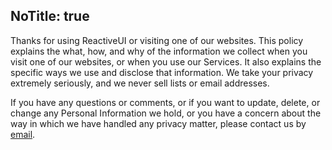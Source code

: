 NoTitle: true
---
Thanks for using ReactiveUI or visiting one of our websites. This policy explains the what, how, and why of the information we collect when you visit one of our websites, or when you use our Services. It also explains the specific ways we use and disclose that information. We take your privacy extremely seriously, and we never sell lists or email addresses.

If you have any questions or comments, or if you want to update, delete, or change any Personal Information we hold, or you have a concern about the way in which we have handled any privacy matter, please contact us by [email](mailto:hello@reactiveui.net).
